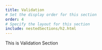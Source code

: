 ```yaml
---
title: Validation
# Set the display order for this section
order: 4
# Specify the layout for this section
include: nestedSections/h2.html
---
```

This is Validation Section